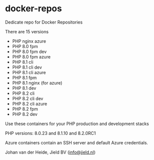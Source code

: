# docker-repos

Dedicate repo for Docker Repositories

There are 15 versions

* PHP nginx azure
* PHP 8.0 fpm
* PHP 8.0 fpm dev
* PHP 8.0 fpm azure
* PHP 8.1 cli
* PHP 8.1 cli dev
* PHP 8.1 cli azure
* PHP 8.1 fpm
* PHP 8.1 nginx (for azure)
* PHP 8.1 dev
* PHP 8.2 cli
* PHP 8.2 cli dev
* PHP 8.2 cli azure
* PHP 8.2 fpm
* PHP 8.2 dev

Use these containers for your PHP production and development stacks

PHP versions: 8.0.23 and 8.1.10 and 8.2.0RC1

Azure containers contain an SSH server and default Azure credentials.

Johan van der Heide, Jield BV (info@jield.nl)